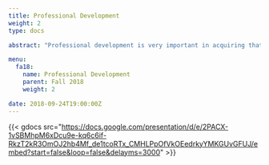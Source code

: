 ```yaml
---
title: Professional Development
weight: 2
type: docs

abstract: "Professional development is very important in acquiring that dream internship or career. How you present yourself, how your resume looks, and how well you're able to network with potential recruiters is all very important. We go over all this and more during our Professional Development GBM!"

menu:
  fa18:
    name: Professional Development
    parent: Fall 2018
    weight: 2

date: 2018-09-24T19:00:00Z
---
```


{{< gdocs src="https://docs.google.com/presentation/d/e/2PACX-1vSBMhpM6xDcu9e-kq6c6if-RkzT2kR3OmOJ2hb4Mf_de1tcoRTx_CMHLPpOfVkOEedrkyYMKGUvGFUJ/embed?start=false&loop=false&delayms=3000" >}}